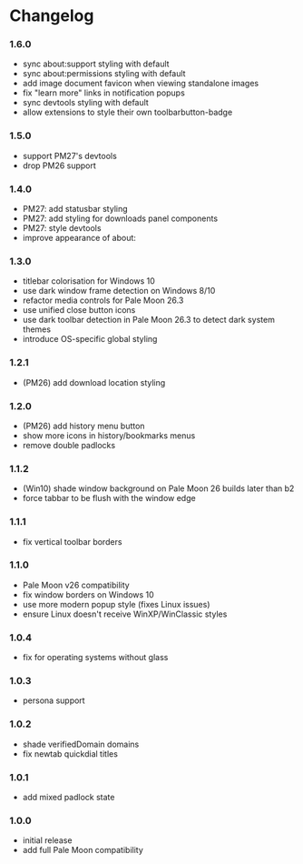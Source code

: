 # Changelog

### 1.6.0
- sync about:support styling with default
- sync about:permissions styling with default
- add image document favicon when viewing standalone images
- fix "learn more" links in notification popups
- sync devtools styling with default
- allow extensions to style their own toolbarbutton-badge

### 1.5.0
- support PM27's devtools
- drop PM26 support

### 1.4.0
- PM27: add statusbar styling
- PM27: add styling for downloads panel components
- PM27: style devtools
- improve appearance of about:

### 1.3.0
- titlebar colorisation for Windows 10
- use dark window frame detection on Windows 8/10
- refactor media controls for Pale Moon 26.3
- use unified close button icons
- use dark toolbar detection in Pale Moon 26.3 to detect dark system themes
- introduce OS-specific global styling

### 1.2.1
- (PM26) add download location styling

### 1.2.0
- (PM26) add history menu button
- show more icons in history/bookmarks menus
- remove double padlocks

### 1.1.2
- (Win10) shade window background on Pale Moon 26 builds later than b2
- force tabbar to be flush with the window edge

### 1.1.1
- fix vertical toolbar borders

### 1.1.0
- Pale Moon v26 compatibility
- fix window borders on Windows 10
- use more modern popup style (fixes Linux issues)
- ensure Linux doesn't receive WinXP/WinClassic styles

### 1.0.4
- fix for operating systems without glass

### 1.0.3
- persona support

### 1.0.2
- shade verifiedDomain domains
- fix newtab quickdial titles

### 1.0.1
- add mixed padlock state

### 1.0.0
- initial release
- add full Pale Moon compatibility